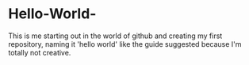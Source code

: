 # Hello-World-
This is me starting out in the world of github and creating my first repository, naming it 'hello world' like the guide suggested because I'm totally not creative.
